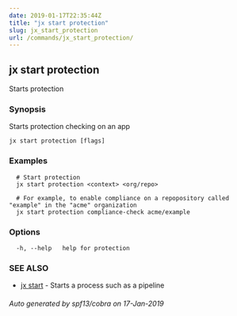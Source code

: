 ```yaml
---
date: 2019-01-17T22:35:44Z
title: "jx start protection"
slug: jx_start_protection
url: /commands/jx_start_protection/
---
```

## jx start protection

Starts protection

### Synopsis

Starts protection checking on an app

```
jx start protection [flags]
```

### Examples

```
  # Start protection
  jx start protection <context> <org/repo>
  
  # For example, to enable compliance on a repopository called "example" in the "acme" organization
  jx start protection compliance-check acme/example
```

### Options

```
  -h, --help   help for protection
```

### SEE ALSO

* [jx start](/commands/jx_start/)	 - Starts a process such as a pipeline

###### Auto generated by spf13/cobra on 17-Jan-2019
